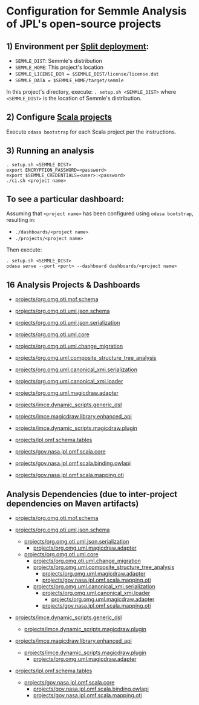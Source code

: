 # Configuration for Semmle Analysis of JPL's open-source projects

## 1) Environment per [Split deployment](https://semmle.com/wiki/display/SD/Large-scale+deployments#Large-scaledeployments-Splitdeployment):

- `SEMMLE_DIST`: Semmle's distribution
- `SEMMLE_HOME`: This project's location
- `SEMMLE_LICENSE_DIR = $SEMMLE_DIST/license/license.dat`
- `SEMMLE_DATA = $SEMMLE_HOME/target/semmle`

In this project's directory, execute: `. setup.sh <SEMMLE_DIST>` 
where `<SEMMLE_DIST>` is the location of Semmle's distribution.

## 2) Configure [Scala projects](https://semmle.com/wiki/pages/viewpage.action?pageId=11048350)

Execute `odasa bootstrap` for each Scala project per the instructions.

## 3) Running an analysis

```shell
. setup.sh <SEMMLE_DIST>
export ENCRYPTION_PASSWORD=<password>
export $SEMMLE_CREDENTIALS=<user>:<password>
./ci.sh <project name>
```

## To see a particular dashboard:

Assuming that `<project name>` has been configured using `odasa bootstrap`, resulting in:
 - `./dashboards/<project name>`
 - `./projects/<project name>`
 
Then execute:

```shell
. setup.sh <SEMMLE_DIST>
odasa serve --port <port> --dashboard dashboards/<project name>
```

## 16 Analysis Projects & Dashboards

- [projects/org.omg.oti.mof.schema](projects/org.omg.oti.mof.schema)
- [projects/org.omg.oti.uml.json.schema](projects/org.omg.oti.uml.json.schema)
- [projects/org.omg.oti.uml.json.serialization](projects/org.omg.oti.uml.json.serialization)
- [projects/org.omg.oti.uml.core](projects/org.omg.oti.uml.core) 
- [projects/org.omg.oti.uml.change_migration](projects/org.omg.oti.uml.change_migration)
- [projects/org.omg.uml.composite_structure_tree_analysis](projects/org.omg.uml.composite_structure_tree_analysis)
- [projects/org.omg.uml.canonical_xmi.serialization](projects/org.omg.uml.canonical_xmi.serialization)
- [projects/org.omg.uml.canonical_xmi.loader](projects/org.omg.uml.canonical_xmi.loader)
- [projects/org.omg.uml.magicdraw.adapter](projects/org.omg.uml.magicdraw.adapter)

- [projects/imce.dynamic_scripts.generic_dsl](projects/imce.dynamic_scripts.generic_dsl)
- [projects/imce.magicdraw.library.enhanced_api](projects/imce.magicdraw.library.enhanced_api)
- [projects/imce.dynamic_scripts.magicdraw.plugin](projects/imce.dynamic_scripts.magicdraw.plugin)

- [projects/jpl.omf.schema.tables](projects/jpl.omf.schema.tables)
- [projects/gov.nasa.jpl.omf.scala.core](projects/gov.nasa.jpl.omf.scala.core)
- [projects/gov.nasa.jpl.omf.scala.binding.owlapi](projects/gov.nasa.jpl.omf.scala.binding.owlapi)
- [projects/gov.nasa.jpl.omf.scala.mapping.oti](projects/gov.nasa.jpl.omf.scala.mapping.oti)

## Analysis Dependencies (due to inter-project dependencies on Maven artifacts)

- [projects/org.omg.oti.mof.schema](projects/org.omg.oti.mof.schema)

- [projects/org.omg.oti.uml.json.schema](projects/org.omg.oti.uml.json.schema)
  - [projects/org.omg.oti.uml.json.serialization](projects/org.omg.oti.uml.json.serialization)
    - [projects/org.omg.uml.magicdraw.adapter](projects/org.omg.uml.magicdraw.adapter)
  - [projects/org.omg.oti.uml.core](projects/org.omg.oti.uml.core)
    - [projects/org.omg.oti.uml.change_migration](projects/org.omg.oti.uml.change_migration)
    - [projects/org.omg.uml.composite_structure_tree_analysis](projects/org.omg.uml.composite_structure_tree_analysis)
      - [projects/org.omg.uml.magicdraw.adapter](projects/org.omg.uml.magicdraw.adapter)
      - [projects/gov.nasa.jpl.omf.scala.mapping.oti](projects/gov.nasa.jpl.omf.scala.mapping.oti)
    - [projects/org.omg.uml.canonical_xmi.serialization](projects/org.omg.uml.canonical_xmi.serialization)
      - [projects/org.omg.uml.canonical_xmi.loader](projects/org.omg.uml.canonical_xmi.loader)
        - [projects/org.omg.uml.magicdraw.adapter](projects/org.omg.uml.magicdraw.adapter)
      - [projects/gov.nasa.jpl.omf.scala.mapping.oti](projects/gov.nasa.jpl.omf.scala.mapping.oti)
 
- [projects/imce.dynamic_scripts.generic_dsl](projects/imce.dynamic_scripts.generic_dsl)
  - [projects/imce.dynamic_scripts.magicdraw.plugin](projects/imce.dynamic_scripts.magicdraw.plugin)
- [projects/imce.magicdraw.library.enhanced_api](projects/imce.magicdraw.library.enhanced_api)
  - [projects/imce.dynamic_scripts.magicdraw.plugin](projects/imce.dynamic_scripts.magicdraw.plugin)
    - [projects/org.omg.uml.magicdraw.adapter](projects/org.omg.uml.magicdraw.adapter)

- [projects/jpl.omf.schema.tables](projects/jpl.omf.schema.tables)
  - [projects/gov.nasa.jpl.omf.scala.core](projects/gov.nasa.jpl.omf.scala.core)
    - [projects/gov.nasa.jpl.omf.scala.binding.owlapi](projects/gov.nasa.jpl.omf.scala.binding.owlapi)
    - [projects/gov.nasa.jpl.omf.scala.mapping.oti](projects/gov.nasa.jpl.omf.scala.mapping.oti)


